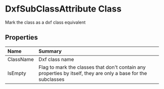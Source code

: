 # DxfSubClassAttribute Class

Mark the class as a dxf class equivalent

## Properties

| Name | Summary | 
| :- | :- | 
| ClassName | Dxf class name | 
| IsEmpty | Flag to mark the classes that don't contain any properties by itself, they are only a base for the subclasses | 

